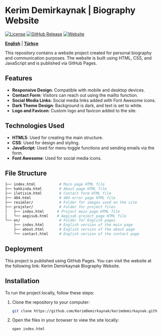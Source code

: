 # Kerim Demirkaynak | Biography Website    

[![License](https://img.shields.io/badge/License-MIT-blue.svg?color=97CA01&logoColor=blue&style=for-the-badge)](https://opensource.org/license/mit/)
[![GitHub Release](https://img.shields.io/github/v/release/KerimDemirkaynak/kerimdemirkaynak.github.io?style=for-the-badge&color=8DDFCB&label=Release)](https://github.com/KerimDemirkaynak/kerimdemirkaynak.github.io/releases)
[![Website](https://img.shields.io/badge/Website-kerimdemirkaynak.github.io-00215E?style=for-the-badge)](https://kerimdemirkaynak.github.io)

[**English**](en/README.en.md) | [**Türkçe**](https://github.com/KerimDemirkaynak/kerimdemirkaynak.github.io/blob/main/README.md)

This repository contains a website project created for personal biography and communication purposes. The website is built using HTML, CSS, and JavaScript and is published via GitHub Pages.

## Features

- **Responsive Design**: Compatible with mobile and desktop devices.
- **Contact Form**: Visitors can reach out using the mailto function.
- **Social Media Links**: Social media links added with Font Awesome icons.
- **Dark Theme Design**: Background is dark, and text is set to white.
- **Logo and Favicon**: Custom logo and favicon added to the site.

## Technologies Used

- **HTML5**: Used for creating the main structure.
- **CSS**: Used for design and styling.
- **JavaScript**: Used for menu toggle functions and sending emails via the form.
- **Font Awesome**: Used for social media icons.

## File Structure

```bash
├── index.html           # Main page HTML file
├── hakkinda.html        # About page HTML file
├── iletisim.html        # Contact form HTML file
├── 404.html             # 404 error page HTML file
├── resimler/            # Folder for images used on the site
├── projeler/            # Folder for project files
│   ├── index.html      # Project main page HTML file
│   └── aegisub.html    # Aegisub project page HTML file
└── en/                  # Folder for English pages
    ├── index.html       # English version of the main page
    ├── about.html       # English version of the about page
    └── contact.html     # English version of the contact page
 ```

## Deployment

This project is published using GitHub Pages. You can visit the website at the following link: Kerim Demirkaynak Biography Website.

## Installation

To run the project locally, follow these steps:

1. Clone the repository to your computer:
   ```bash
   git clone https://github.com/KerimDemirkaynak/kerimdemirkaynak.github.io.git
   ```


2. Open the files in your browser to view the site locally:

   ```bash
   open index.html
   ```
